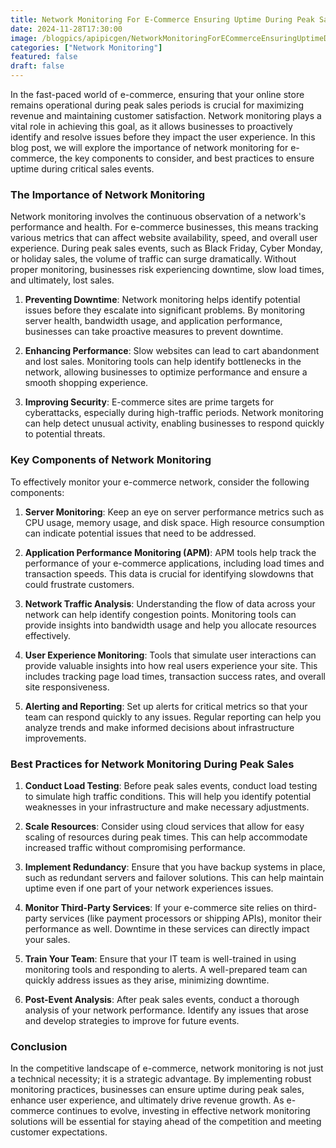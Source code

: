 ```yaml
---
title: Network Monitoring For E-Commerce Ensuring Uptime During Peak Sales
date: 2024-11-28T17:30:00
image: /blogpics/apipicgen/NetworkMonitoringForECommerceEnsuringUptimeDuringPeakSales-0AX0LJCIB7.jpg
categories: ["Network Monitoring"]
featured: false
draft: false
---
```

In the fast-paced world of e-commerce, ensuring that your online store remains operational during peak sales periods is crucial for maximizing revenue and maintaining customer satisfaction. Network monitoring plays a vital role in achieving this goal, as it allows businesses to proactively identify and resolve issues before they impact the user experience. In this blog post, we will explore the importance of network monitoring for e-commerce, the key components to consider, and best practices to ensure uptime during critical sales events.

### The Importance of Network Monitoring

Network monitoring involves the continuous observation of a network's performance and health. For e-commerce businesses, this means tracking various metrics that can affect website availability, speed, and overall user experience. During peak sales events, such as Black Friday, Cyber Monday, or holiday sales, the volume of traffic can surge dramatically. Without proper monitoring, businesses risk experiencing downtime, slow load times, and ultimately, lost sales.

1. **Preventing Downtime**: Network monitoring helps identify potential issues before they escalate into significant problems. By monitoring server health, bandwidth usage, and application performance, businesses can take proactive measures to prevent downtime.

2. **Enhancing Performance**: Slow websites can lead to cart abandonment and lost sales. Monitoring tools can help identify bottlenecks in the network, allowing businesses to optimize performance and ensure a smooth shopping experience.

3. **Improving Security**: E-commerce sites are prime targets for cyberattacks, especially during high-traffic periods. Network monitoring can help detect unusual activity, enabling businesses to respond quickly to potential threats.

### Key Components of Network Monitoring

To effectively monitor your e-commerce network, consider the following components:

1. **Server Monitoring**: Keep an eye on server performance metrics such as CPU usage, memory usage, and disk space. High resource consumption can indicate potential issues that need to be addressed.

2. **Application Performance Monitoring (APM)**: APM tools help track the performance of your e-commerce applications, including load times and transaction speeds. This data is crucial for identifying slowdowns that could frustrate customers.

3. **Network Traffic Analysis**: Understanding the flow of data across your network can help identify congestion points. Monitoring tools can provide insights into bandwidth usage and help you allocate resources effectively.

4. **User Experience Monitoring**: Tools that simulate user interactions can provide valuable insights into how real users experience your site. This includes tracking page load times, transaction success rates, and overall site responsiveness.

5. **Alerting and Reporting**: Set up alerts for critical metrics so that your team can respond quickly to any issues. Regular reporting can help you analyze trends and make informed decisions about infrastructure improvements.

### Best Practices for Network Monitoring During Peak Sales

1. **Conduct Load Testing**: Before peak sales events, conduct load testing to simulate high traffic conditions. This will help you identify potential weaknesses in your infrastructure and make necessary adjustments.

2. **Scale Resources**: Consider using cloud services that allow for easy scaling of resources during peak times. This can help accommodate increased traffic without compromising performance.

3. **Implement Redundancy**: Ensure that you have backup systems in place, such as redundant servers and failover solutions. This can help maintain uptime even if one part of your network experiences issues.

4. **Monitor Third-Party Services**: If your e-commerce site relies on third-party services (like payment processors or shipping APIs), monitor their performance as well. Downtime in these services can directly impact your sales.

5. **Train Your Team**: Ensure that your IT team is well-trained in using monitoring tools and responding to alerts. A well-prepared team can quickly address issues as they arise, minimizing downtime.

6. **Post-Event Analysis**: After peak sales events, conduct a thorough analysis of your network performance. Identify any issues that arose and develop strategies to improve for future events.

### Conclusion

In the competitive landscape of e-commerce, network monitoring is not just a technical necessity; it is a strategic advantage. By implementing robust monitoring practices, businesses can ensure uptime during peak sales, enhance user experience, and ultimately drive revenue growth. As e-commerce continues to evolve, investing in effective network monitoring solutions will be essential for staying ahead of the competition and meeting customer expectations.